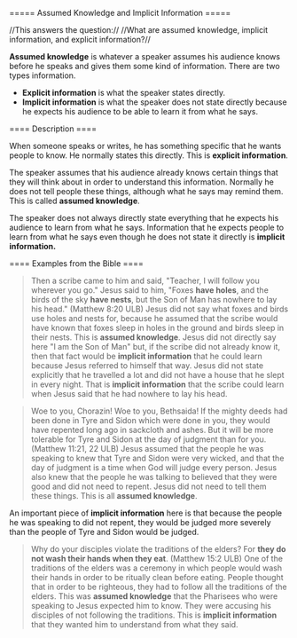 ===== Assumed Knowledge and Implicit Information =====

//This answers the question:// //What are assumed knowledge, implicit information, and explicit information?//

**Assumed knowledge** is whatever a speaker assumes his audience knows before he speaks and gives them some kind of information. There are two types information.
  * **Explicit information** is what the speaker states directly.
  * **Implicit information** is what the speaker does not state directly because he expects his audience to be able to learn it from what he says.

==== Description ====

When someone speaks or writes, he has something specific that he wants people to know. He normally states this directly. This is **explicit information**.

The speaker assumes that his audience already knows certain things that they will think about in order to understand this information. Normally he does not tell people these things, although what he says may remind them. This is called **assumed knowledge**. 

The speaker does not always directly state everything that he expects his audience to learn from what he says. Information that he expects people to learn from what he says even though he does not state it directly is **implicit information.**

==== Examples from the Bible ====

>Then a scribe came to him and said, "Teacher, I will follow you wherever you go." Jesus said to him, "Foxes __have holes__, and the birds of the sky __have nests__, but the Son of Man has nowhere to lay his head."  (Matthew 8:20 ULB)
Jesus did not say what foxes and birds use holes and nests for, because he assumed that the scribe would have known that foxes sleep in holes in the ground and birds sleep in their nests. This is **assumed knowledge**. Jesus did not directly say here "I am the Son of Man" but, if the scribe did not already know it, then that fact would be **implicit information** that he could learn because Jesus referred to himself that way. Jesus did not state explicitly that  he travelled a lot and did not have a house that he slept in every night. That is **implicit information** that the scribe could learn when Jesus said that he had nowhere to lay his head.

> Woe to you, Chorazin! Woe to you, Bethsaida! If the mighty deeds had been done in Tyre and Sidon which were done in you, they would have repented long ago in sackcloth and ashes. But it will be more tolerable for Tyre and Sidon at the day of judgment than for you.  (Matthew 11:21, 22 ULB)
Jesus assumed that the people he was speaking to knew that Tyre and Sidon were very wicked, and that the day of judgment is a time when God will judge every person. Jesus also knew that the people he was talking to believed that they were good and did not need to repent.  Jesus did not need to tell them these things. This is all **assumed knowledge**.

An important piece of **implicit information** here is that because the people he was speaking to did not repent, they would be judged more severely than the people of Tyre and Sidon would be judged. 
>Why do your disciples violate the traditions of the elders? For __they do not wash their hands when they eat__. (Matthew 15:2 ULB)
One of the traditions of the elders was a ceremony in which people would wash their hands in order to be ritually clean before eating. People thought that in order to be righteous, they had to follow all the traditions of the elders. This was **assumed knowledge** that the Pharisees who were speaking to Jesus expected him to know. They were accusing his disciples of not following the traditions. This is **implicit information** that they wanted him to understand from what they said.